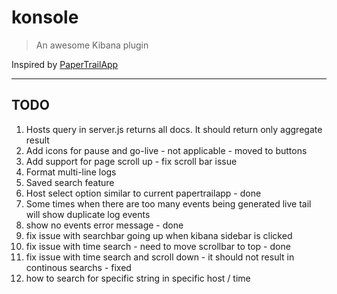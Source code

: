 # konsole

> An awesome Kibana plugin

Inspired by [PaperTrailApp](https://papertrailapp.com/)

---

## TODO

1. Hosts query in server.js returns all docs. It should return only aggregate result
2. Add icons for pause and go-live - not applicable - moved to buttons
3. Add support for page scroll up - fix scroll bar issue
4. Format multi-line logs
5. Saved search feature
6. Host select option similar to current papertrailapp - done
7. Some times when there are too many events being generated live tail will show duplicate log events
8. show no events error message - done
9. fix issue with searchbar going up when kibana sidebar is clicked
10. fix issue with time search - need to move scrollbar to top - done
11. fix issue with time search and scroll down - it should not result in continous searchs - fixed
12. how to search for specific string in specific host / time
